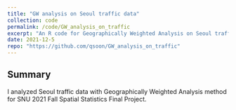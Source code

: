```yaml
---
title: "GW analysis on Seoul traffic data"
collection: code
permalink: /code/GW_analysis_on_traffic
excerpt: "An R code for Geographically Weighted Analysis on Seoul traffic data."
date: 2021-12-5
repo: "https://github.com/qsoon/GW_analysis_on_traffic"
---
```

## Summary
I analyzed Seoul traffic data with Geographically Weighted Analysis method for SNU 2021 Fall Spatial Statistics Final Project. 